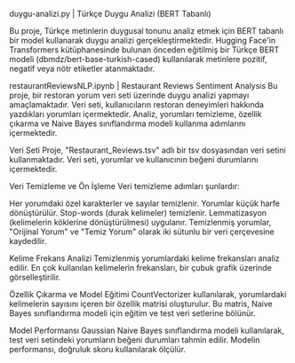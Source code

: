 duygu-analizi.py | Türkçe Duygu Analizi (BERT Tabanlı)

Bu proje, Türkçe metinlerin duygusal tonunu analiz etmek için BERT tabanlı bir model kullanarak duygu analizi gerçekleştirmektedir. Hugging Face'in Transformers kütüphanesinde bulunan önceden eğitilmiş bir Türkçe BERT modeli (dbmdz/bert-base-turkish-cased) kullanılarak metinlere pozitif, negatif veya nötr etiketler atanmaktadır.


restaurantReviewsNLP.ipynb | Restaurant Reviews Sentiment Analysis
Bu proje, bir restoran yorum veri seti üzerinde duygu analizi yapmayı amaçlamaktadır. Veri seti, kullanıcıların restoran deneyimleri hakkında yazdıkları yorumları içermektedir. Analiz, yorumları temizleme, özellik çıkarma ve Naive Bayes sınıflandırma modeli kullanma adımlarını içermektedir.

Veri Seti
Proje, "Restaurant_Reviews.tsv" adlı bir tsv dosyasından veri setini kullanmaktadır. Veri seti, yorumlar ve kullanıcının beğeni durumlarını içermektedir.

Veri Temizleme ve Ön İşleme
Veri temizleme adımları şunlardır:

Her yorumdaki özel karakterler ve sayılar temizlenir.
Yorumlar küçük harfe dönüştürülür.
Stop-words (durak kelimeler) temizlenir.
Lemmatizasyon (kelimelerin köklerine dönüştürülmesi) uygulanır.
Temizlenmiş yorumlar, "Orijinal Yorum" ve "Temiz Yorum" olarak iki sütunlu bir veri çerçevesine kaydedilir.

Kelime Frekans Analizi
Temizlenmiş yorumlardaki kelime frekansları analiz edilir. En çok kullanılan kelimelerin frekansları, bir çubuk grafik üzerinde görselleştirilir.

Özellik Çıkarma ve Model Eğitimi
CountVectorizer kullanılarak, yorumlardaki kelimelerin sayısını içeren bir özellik matrisi oluşturulur. Bu matris, Naive Bayes sınıflandırma modeli için eğitim ve test veri setlerine bölünür.

Model Performansı
Gaussian Naive Bayes sınıflandırma modeli kullanılarak, test veri setindeki yorumların beğeni durumları tahmin edilir. Modelin performansı, doğruluk skoru kullanılarak ölçülür.
